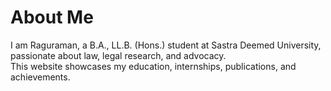 # About Me
I am Raguraman, a B.A., LL.B. (Hons.) student at Sastra Deemed University, passionate about law, legal research, and advocacy.  
This website showcases my education, internships, publications, and achievements.
